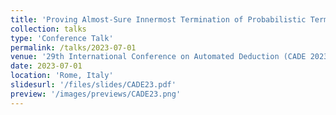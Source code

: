 ```yaml
---
title: 'Proving Almost-Sure Innermost Termination of Probabilistic Term Rewriting Using Dependency Pairs'
collection: talks
type: 'Conference Talk'
permalink: /talks/2023-07-01
venue: '29th International Conference on Automated Deduction (CADE 2023)'
date: 2023-07-01
location: 'Rome, Italy'
slidesurl: '/files/slides/CADE23.pdf'
preview: '/images/previews/CADE23.png'
---
```

